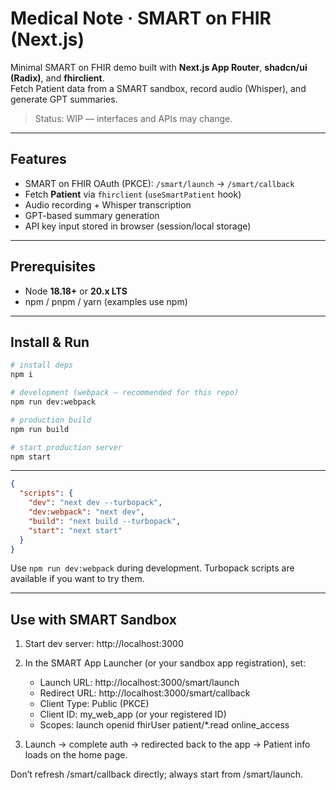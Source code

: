 # Medical Note · SMART on FHIR (Next.js)

Minimal SMART on FHIR demo built with **Next.js App Router**, **shadcn/ui (Radix)**, and **fhirclient**.  
Fetch Patient data from a SMART sandbox, record audio (Whisper), and generate GPT summaries.

> Status: WIP — interfaces and APIs may change.

---

## Features
- SMART on FHIR OAuth (PKCE): `/smart/launch` → `/smart/callback`
- Fetch **Patient** via `fhirclient` (`useSmartPatient` hook)
- Audio recording + Whisper transcription
- GPT-based summary generation
- API key input stored in browser (session/local storage)

---

## Prerequisites
- Node **18.18+** or **20.x LTS**
- npm / pnpm / yarn (examples use npm)

---

## Install & Run

```bash
# install deps
npm i

# development (webpack — recommended for this repo)
npm run dev:webpack

# production build
npm run build

# start production server
npm start
```

---
```json
{
  "scripts": {
    "dev": "next dev --turbopack",
    "dev:webpack": "next dev",
    "build": "next build --turbopack",
    "start": "next start"
  }
}
```
Use `npm run dev:webpack` during development. Turbopack scripts are available if you want to try them.

---

## Use with SMART Sandbox

1. Start dev server: http://localhost:3000

2. In the SMART App Launcher (or your sandbox app registration), set:

   - Launch URL: http://localhost:3000/smart/launch
   - Redirect URL: http://localhost:3000/smart/callback
   - Client Type: Public (PKCE)
   - Client ID: my_web_app (or your registered ID)
   - Scopes: launch openid fhirUser patient/*.read online_access

3. Launch → complete auth → redirected back to the app → Patient info loads on the home page.

Don’t refresh /smart/callback directly; always start from /smart/launch.